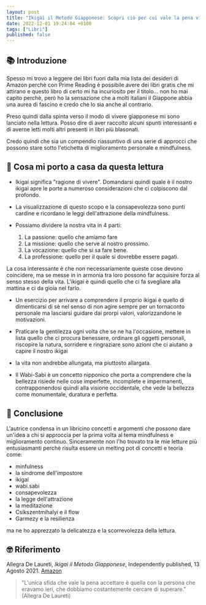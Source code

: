 ```yaml
---
layout: post
title: "Ikigai il Metodo Giapponese: Scopri ciò per cui vale la pena vivere con la Via Giapponese alla Felicità (Allegra De Laureti)"
date: 2022-12-01 19:24:04 +0100
tags: ["Libri"]
published: false
---
```

## 📚 Introduzione

Spesso mi trovo a leggere dei libri fuori dalla mia lista dei desideri di Amazon perchè con Prime Reading è possibile avere dei libri gratis che mi attirano e questo libro di certo mi ha incuriosito per il titolo... non ho mai capito perchè, però ho la sensazione che a molti italiani il Giappone abbia una aurea di fascino e credo che lo sia anche al contrario.

Preso quindi dalla spinta verso il modo di vivere giapponese mi sono lanciato nella lettura. Posso dire di aver raccolto alcuni spunti interessanti e di averne letti molti altri presenti in libri più blasonati.

Credo quindi che sia un compendio riassuntivo di una serie di approcci che possono stare sotto l'etichetta di miglioramento personale e mindfulness.

## 🚀 Cosa mi porto a casa da questa lettura

* Ikigai significa "ragione di vivere". Domandarsi quindi quale è il nostro ikigai apre le porte a numeroso considerazioni che ci colpiscono dal profondo.

* La visualizzazione di questo scopo e la consapevolezza sono punti cardine e ricordano le leggi dell'attrazione della mindfulness.

* Possiamo dividere la nostra vita in 4 parti:
    1. La passione: quello che amiamo fare
    2. La missione: quello che serve al nostro prossimo.
    3. La vocazione: quello che si sa fare bene.
    4. La professione: quello per il quale si dovrebbe essere pagati.

La cosa interessante è che non necessariamente queste cose devono coincidere, ma se messe in in armonia tra loro possono far acquisire forza al senso stesso della vita.
L'ikigai è quindi quello che ci fa svegliare alla mattina e ci da gioia nel farlo.

* Un esercizio per arrivare a comprendere il proprio ikigai è quello di dimenticarsi di sè nel senso di non agire sempre per un tornaconto personale ma lasciarsi guidare dai prorpi valori, valorizzandone le motivazioni.

* Praticare la gentilezza ogni volta che se ne ha l'occasione, mettere in lista quello che ci procura benessere, ordinare gli oggetti personali, riscopire la natura, sorridere e ringraziare sono azioni che ci aiutano a capire il nostro ikigai

* la vita non andrebbe allungata, ma piuttosto allargata.

* Il Wabi-Sabi è un concetto nipponico che porta a comprendere che la bellezza risiede nelle cose imperfette, incomplete e impermanenti, contrapponendosi quindi alla visione occidentale, che vede la bellezza come monumentale, duratura e perfetta.

## 🍷 Conclusione

L'autrice condensa in un libricino concetti e argomenti che possono dare un'idea a chi si approccia per la prima volta al tema mindfulness e miglioramento continuo. Sinceramente non l'ho trovato tra le mie letture più entusiasmanti perchè risulta essere un melting pot di concetti e teoria come:

* minfulness
* la sindrome dell'impostore
* ikigai
* wabi.sabi
* consapevolezza
* la legge dell'attrazione
* la meditazione
* Csikszentmihalyi e il flow
* Garmezy e la resilienza 

ma ne ho apprezzato la delicatezza e la scorrevolezza della lettura.

## 🤓 Riferimento

Allegra De Laureti, _Ikigai il Metodo Giapponese_, Independently published, 13 Agosto 2021. [Amazon](https://www.amazon.it/Ikigai-Metodo-Giapponese-Scopri-Felicit%C3%A0/dp/B09CGFWRHQ)

> "L'unica sfida che vale la pena accettare è quella con la persona che eravamo ieri, che dobbiamo costantemente cercare di superare." (Allegra De Laureti)